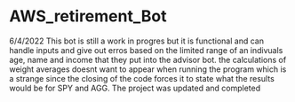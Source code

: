 # AWS_retirement_Bot

6/4/2022
This bot is still a work in progres but it is functional and can handle inputs and give out erros based on the limited range of an indivuals age, name and income that they put into the advisor bot. the calculations of weight averages doesnt want to appear when running the program which is a strange since the closing of the code forces it to state what the results would be for SPY and AGG.
The project was updated and completed


